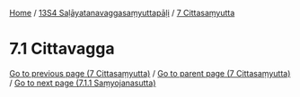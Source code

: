 
[Home](/) / [13S4 Saḷāyatanavaggasaṃyuttapāḷi](../../13S4.md) / [7 Cittasaṃyutta](../7.md)

# 7.1 Cittavagga


[Go to previous page (7 Cittasaṃyutta)](../7.md) / [Go to parent page (7 Cittasaṃyutta)](../7.md) / [Go to next page (7.1.1 Saṃyojanasutta)](7.1/7.1.1.md)


